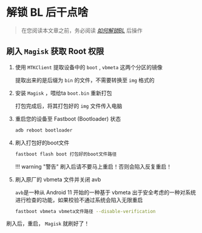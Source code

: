 # 解锁 BL 后干点啥

> 在您阅读本文章之前，务必阅读 [*如何解锁BL*](./unlock_bl.md) 后操作

## 刷入 `Magisk` 获取 Root 权限

1. 使用 `MTKClient` 提取设备中的 `boot` , `vbmeta` 这两个分区的镜像

    提取出来的是后缀为 `bin` 的文件，不需要转换至 `img` 格式的

2. 安装 `Magisk` ，喂给ta `boot.bin` 重新打包

    打包完成后，将其打包好的 `img` 文件传入电脑

3. 重启您的设备至 Fastboot (Bootloader) 状态

   ```zsh
   adb reboot bootloader
   ```

4. 刷入打包好的boot文件

    ```zsh
    fastboot flash boot 打包好的boot文件路径
    ```

    !!! warning "警告"
        刷入后请不要马上重启！否则会陷入反复重启！

5. 刷入原厂的 vbmeta 文件并关闭 avb

    `avb`是一种从 Android 11 开始的一种基于 vbmeta 出于安全考虑的一种对系统进行检查的功能，如果校验不通过系统会陷入无限重启

    ```zsh
    fastboot vbmeta vbmeta文件路径 --disable-verification
    ```

刷入后，重启， `Magisk` 就刷好了！
